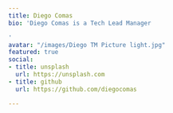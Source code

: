 ```yaml
---
title: Diego Comas
bio: 'Diego Comas is a Tech Lead Manager

'
avatar: "/images/Diego TM Picture light.jpg"
featured: true
social:
- title: unsplash
  url: https://unsplash.com
- title: github
  url: https://github.com/diegocomas

---
```


